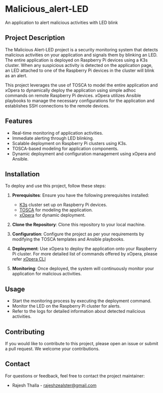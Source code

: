 # Malicious_alert-LED
An application to alert malicious activities with LED blink

## Project Description

The Malicious Alert-LED project is a security monitoring system that detects malicious activities on your application and signals them by blinking an LED. The entire application is deployed on Raspberry Pi devices using a K3s cluster. When any suspicious activity is detected on the application page, an LED attached to one of the Raspberry Pi devices in the cluster will blink as an alert.

This project leverages the use of TOSCA to model the entire application and xOpera to dynamically deploy the application using simple adhoc commands on remote Raspberry Pi devices. xOpera utilizes Ansible playbooks to manage the necessary configurations for the application and establishes SSH connections to the remote devices.

## Features

- Real-time monitoring of application activities.
- Immediate alerting through LED blinking.
- Scalable deployment on Raspberry Pi clusters using K3s.
- TOSCA-based modeling for application components.
- Dynamic deployment and configuration management using xOpera and Ansible.

## Installation

To deploy and use this project, follow these steps:

1. **Prerequisites**: Ensure you have the following prerequisites installed:
   - [K3s](https://k3s.io/) cluster set up on Raspberry Pi devices.
   - [TOSCA](https://docs.oasis-open.org/tosca/TOSCA-Simple-Profile-YAML/v1.3/os/TOSCA-Simple-Profile-YAML-v1.3-os.html) for modeling the application.
   - [xOpera](https://xlab-si.github.io/xopera-docs/02-cli.html) for dynamic deployment.

2. **Clone the Repository**: Clone this repository to your local machine.

3. **Configuration**: Configure the project as per your requirements by modifying the TOSCA templates and Ansible playbooks.

4. **Deployment**: Use xOpera to deploy the application onto your Raspberry Pi cluster. For more detailed list of commands offered by xOpera, please refer [xOpera CLI](https://xlab-si.github.io/xopera-docs/02-cli.html)

5. **Monitoring**: Once deployed, the system will continuously monitor your application for malicious activities.

## Usage

- Start the monitoring process by executing the deployment command.
- Monitor the LED on the Raspberry Pi cluster for alerts.
- Refer to the logs for detailed information about detected malicious activities.

## Contributing

If you would like to contribute to this project, please open an issue or submit a pull request. We welcome your contributions.


## Contact

For questions or feedback, feel free to contact the project maintainer:
- Rajesh Thalla - <rajeshzealster@gmail.com>

